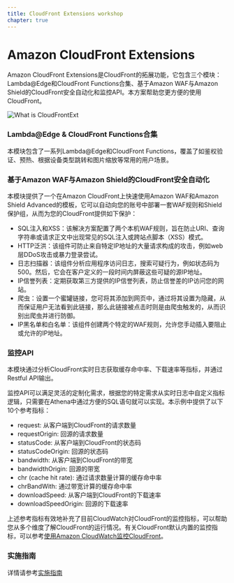 ```yaml
---
title: CloudFront Extensions workshop 
chapter: true
---
```


# Amazon CloudFront Extensions 

Amazon CloudFront Extensions是CloudFront的拓展功能，它包含三个模块：Lambda@Edge和CloudFront Functions合集、基于Amazon WAF与Amazon Shield的CloudFront安全自动化和监控API。本方案帮助您更方便的使用CloudFront。

![What is CloudFrontExt](/images/what-is-cloudfrontext.png)



### Lambda@Edge & CloudFront Functions合集
本模块包含了一系列Lambda@Edge和CloudFront Functions，覆盖了如鉴权验证、预热、根据设备类型跳转和图片缩放等常用的用户场景。


### 基于Amazon WAF与Amazon Shield的CloudFront安全自动化

本模块提供了一个在Amazon CloudFront上快速使用Amazon WAF和Amazon Shield Advanced的模板，它可以自动向您的账号中部署一套WAF规则和Shield保护组，从而为您的CloudFront提供如下保护：

- SQL注入和XSS：该解决方案配置了两个本机WAF规则，旨在防止URI、查询字符串或请求正文中出现常见的SQL注入或跨站点脚本（XSS）模式。
- HTTP泛洪：该组件可防止来自特定IP地址的大量请求构成的攻击，例如web层DDoS攻击或暴力登录尝试。
- 日志扫描器：该组件分析应用程序访问日志，搜索可疑行为，例如状态码为500。然后，它会在客户定义的一段时间内屏蔽这些可疑的源IP地址。
- IP信誉列表：定期获取第三方提供的IP信誉列表，防止信誉差的IP访问您的网站。
- 爬虫：设置一个蜜罐链接，您可将其添加到网页中，通过将其设置为隐藏，从而保证用户无法看到此链接，那么此链接被点击时则是由爬虫触发的，从而识别出爬虫并进行防御。
- IP黑名单和白名单：该组件创建两个特定的WAF规则，允许您手动插入要阻止或允许的IP地址。

### 监控API
本模块通过分析CloudFront实时日志获取缓存命中率、下载速率等指标，并通过Restful API输出。

监控API可以满足灵活的定制化需求，根据您的特定需求从实时日志中自定义指标逻辑，只需要在Athena中通过方便的SQL语句就可以实现。本示例中提供了以下10个参考指标：

- request: 从客户端到CloudFront的请求数量
- requestOrigin: 回源的请求数量
- statusCode: 从客户端到CloudFront的状态码
- statusCodeOrigin: 回源的状态码
- bandwidth: 从客户端到CloudFront的带宽
- bandwidthOrigin: 回源的带宽
- chr (cache hit rate): 通过请求数量计算的缓存命中率
- chrBandWith: 通过带宽计算的缓存命中率
- downloadSpeed: 从客户端到CloudFront的下载速率
- downloadSpeedOrigin: 回源的下载速率

上述参考指标有效地补充了目前CloudWatch对CloudFront的监控指标，可以帮助您从多个维度了解CloudFront的运行情况。有关CloudFront默认内置的监控指标，可以参考[使用Amazon CloudWatch监控CloudFront](https://docs.aws.amazon.com/zh_cn/AmazonCloudFront/latest/DeveloperGuide/monitoring-using-cloudwatch.html)。


### 实施指南
详情请参考[实施指南](https://awslabs.github.io/aws-cloudfront-extensions/)


